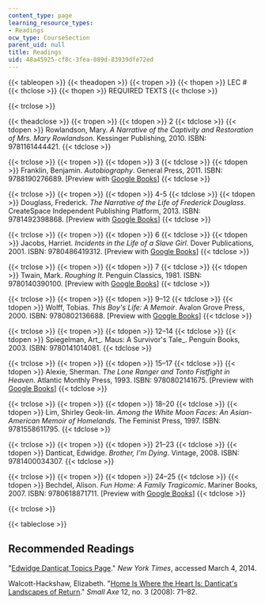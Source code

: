 ```yaml
---
content_type: page
learning_resource_types:
- Readings
ocw_type: CourseSection
parent_uid: null
title: Readings
uid: 48a45925-cf8c-3fea-089d-83939dfe72ed
---
```


{{< tableopen >}}
{{< theadopen >}}
{{< tropen >}}
{{< thopen >}}
LEC #
{{< thclose >}}
{{< thopen >}}
REQUIRED TEXTS
{{< thclose >}}

{{< trclose >}}

{{< theadclose >}}
{{< tropen >}}
{{< tdopen >}}
2
{{< tdclose >}}
{{< tdopen >}}
Rowlandson, Mary. _A Narrative of the Captivity and Restoration of Mrs. Mary Rowlandson_. Kessinger Publishing, 2010. ISBN: 9781161444421.
{{< tdclose >}}

{{< trclose >}}
{{< tropen >}}
{{< tdopen >}}
3
{{< tdclose >}}
{{< tdopen >}}
Franklin, Benjamin. _Autobiography_. General Press, 2011. ISBN: 9788190276689. \[Preview with [Google Books](http://books.google.com/books?id=NFhHAAAAIAAJ&printsec=frontcover)\]
{{< tdclose >}}

{{< trclose >}}
{{< tropen >}}
{{< tdopen >}}
4-5
{{< tdclose >}}
{{< tdopen >}}
Douglass, Frederick. _The Narrative of the Life of Frederick Douglass_. CreateSpace Independent Publishing Platform, 2013. ISBN: 9781492398868. \[Preview with [Google Books](http://books.google.com/books?id=spM-AQAAMAAJ&printsec=frontcover)\]
{{< tdclose >}}

{{< trclose >}}
{{< tropen >}}
{{< tdopen >}}
6
{{< tdclose >}}
{{< tdopen >}}
Jacobs, Harriet. _Incidents in the Life of a Slave Girl_. Dover Publications, 2001. ISBN: 9780486419312. \[Preview with [Google Books](http://books.google.com/books?id=ZN2aDgAAQBAJ&pg=Pafrontcover)\]
{{< tdclose >}}

{{< trclose >}}
{{< tropen >}}
{{< tdopen >}}
7
{{< tdclose >}}
{{< tdopen >}}
Twain, Mark. _Roughing It_. Penguin Classics, 1981. ISBN: 9780140390100. \[Preview with [Google Books](http://books.google.com/books?id=BKgvAAAAMAAJ&printsec=frontcover)\]
{{< tdclose >}}

{{< trclose >}}
{{< tropen >}}
{{< tdopen >}}
9–12
{{< tdclose >}}
{{< tdopen >}}
Wolff, Tobias. _This Boy's Life: A Memoir_. Avalon Grove Press, 2000. ISBN: 9780802136688. \[Preview with [Google Books](http://books.google.com/books?id=36Br3cIfKzUC&pg=PAfrontcover)\]
{{< tdclose >}}

{{< trclose >}}
{{< tropen >}}
{{< tdopen >}}
12–14
{{< tdclose >}}
{{< tdopen >}}
Spiegelman, Art_. Maus: A Survivor's Tale_. Penguin Books, 2003. ISBN: 9780141014081.
{{< tdclose >}}

{{< trclose >}}
{{< tropen >}}
{{< tdopen >}}
15–17
{{< tdclose >}}
{{< tdopen >}}
Alexie, Sherman. _The Lone Ranger and Tonto Fistfight in Heaven_. Atlantic Monthly Press, 1993. ISBN: 9780802141675. \[Preview with [Google Books](http://books.google.com/books?id=XV36AAAAQBAJ&pg=PAfrontcover)\]
{{< tdclose >}}

{{< trclose >}}
{{< tropen >}}
{{< tdopen >}}
18–20
{{< tdclose >}}
{{< tdopen >}}
Lim, Shirley Geok-lin. _Among the White Moon Faces: An Asian-American Memoir of Homelands_. The Feminist Press, 1997. ISBN: 9781558611795.
{{< tdclose >}}

{{< trclose >}}
{{< tropen >}}
{{< tdopen >}}
21–23
{{< tdclose >}}
{{< tdopen >}}
Danticat, Edwidge. _Brother, I'm Dying_. Vintage, 2008. ISBN: 9781400034307.
{{< tdclose >}}

{{< trclose >}}
{{< tropen >}}
{{< tdopen >}}
24–25
{{< tdclose >}}
{{< tdopen >}}
Bechdel, Alison. _Fun Home: A Family Tragicomic_. Mariner Books, 2007. ISBN: 9780618871711. \[Preview with [Google Books](http://books.google.com/books?id=eq0n9Ck79ysC&pg=PAfrontcover)\]
{{< tdclose >}}

{{< trclose >}}

{{< tableclose >}}

Recommended Readings
--------------------

"[Edwidge Danticat Topics Page](http://topics.nytimes.com/top/reference/timestopics/people/d/edwidge_danticat/)." _New York Times_, accessed March 4, 2014.

Walcott-Hackshaw, Elizabeth. "[Home Is Where the Heart Is: Danticat's Landscapes of Return](http://smallaxe.dukejournals.org/content/12/3_27/71.abstract)." _Small Axe_ 12, no. 3 (2008): 71–82.